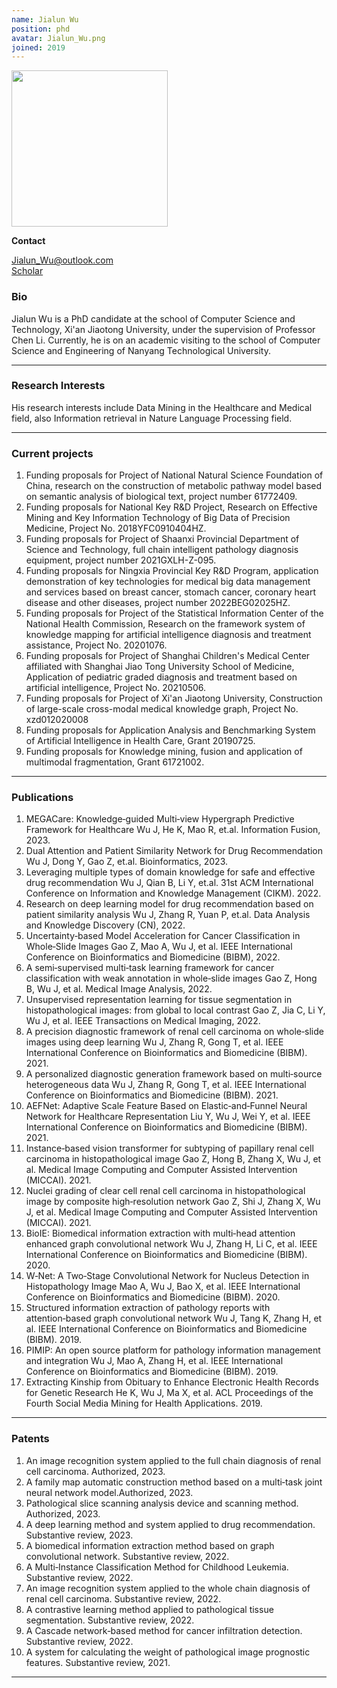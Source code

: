 ```yaml
---
name: Jialun Wu
position: phd
avatar: Jialun_Wu.png
joined: 2019
---
```


<img width="250" src="{{site.baseurl}}/images/people/{{page.avatar}}" data-action="zoom">

**Contact**

<i class="fa fa-envelope-o"></i> <Jialun_Wu@outlook.com><br>
<i class="fa fa-google"></i> <a href="https://scholar.google.com/citations?user=bZOcwEYAAAAJ&hl=en" title="Scholar">Scholar</a>

### Bio

Jialun Wu is a PhD candidate at the school of Computer Science and Technology, Xi'an Jiaotong University, under the supervision of Professor Chen Li.
Currently, he is on an academic visiting to the school of Computer Science and Engineering of Nanyang Technological University.

<hr>

### Research Interests

His research interests include Data Mining in the Healthcare and Medical field, also Information retrieval in Nature Language Processing field.     

<hr>

### Current projects

1. Funding proposals for Project of National Natural Science Foundation of China, research on the construction of metabolic pathway model based on semantic analysis of biological text, project number 61772409.
2. Funding proposals for National Key R\&D Project, Research on Effective Mining and Key Information Technology of Big Data of Precision Medicine, Project No. 2018YFC0910404HZ.
3. Funding proposals for Project of Shaanxi Provincial Department of Science and Technology, full chain intelligent pathology diagnosis equipment, project number 2021GXLH\-Z\-095.
4. Funding proposals for Ningxia Provincial Key R\&D Program, application demonstration of key technologies for medical big data management and services based on breast cancer, stomach cancer, coronary heart disease and other diseases, project number 2022BEG02025HZ.
5. Funding proposals for Project of the Statistical Information Center of the National Health Commission, Research on the framework system of knowledge mapping for artificial intelligence diagnosis and treatment assistance, Project No. 20201076.
6. Funding proposals for Project of Shanghai Children's Medical Center affiliated with Shanghai Jiao Tong University School of Medicine, Application of pediatric graded diagnosis and treatment based on artificial intelligence, Project No. 20210506.
7. Funding proposals for Project of Xi'an Jiaotong University, Construction of large-scale cross-modal medical knowledge graph, Project No. xzd012020008
8. Funding proposals for Application Analysis and Benchmarking System of Artificial Intelligence in Health Care, Grant 20190725.
9. Funding proposals for Knowledge mining, fusion and application of multimodal fragmentation, Grant 61721002.

<hr>

### Publications
1. MEGACare: Knowledge‑guided Multi‑view Hypergraph Predictive Framework for Healthcare
Wu J, He K, Mao R, et.al. Information Fusion, 2023.
2. Dual Attention and Patient Similarity Network for Drug Recommendation
Wu J, Dong Y, Gao Z, et.al. Bioinformatics, 2023.
3. Leveraging multiple types of domain knowledge for safe and effective drug recommendation
Wu J, Qian B, Li Y, et.al. 31st ACM International Conference on Information and Knowledge Management (CIKM). 2022.
4. Research on deep learning model for drug recommendation based on patient similarity analysis
Wu J, Zhang R, Yuan P, et.al. Data Analysis and Knowledge Discovery (CN), 2022.
5. Uncertainty‑based Model Acceleration for Cancer Classification in Whole‑Slide Images
Gao Z, Mao A, Wu J, et al. IEEE International Conference on Bioinformatics and Biomedicine (BIBM), 2022.
6. A semi‑supervised multi‑task learning framework for cancer classification with weak annotation in
whole‑slide images
Gao Z, Hong B, Wu J, et al. Medical Image Analysis, 2022.
7. Unsupervised representation learning for tissue segmentation in histopathological images: from global to
local contrast
Gao Z, Jia C, Li Y, Wu J, et al. IEEE Transactions on Medical Imaging, 2022.
8. A precision diagnostic framework of renal cell carcinoma on whole‑slide images using deep learning
Wu J, Zhang R, Gong T, et al. IEEE International Conference on Bioinformatics and Biomedicine (BIBM). 2021.
9. A personalized diagnostic generation framework based on multi‑source heterogeneous data
Wu J, Zhang R, Gong T, et al. IEEE International Conference on Bioinformatics and Biomedicine (BIBM). 2021.
10. AEFNet: Adaptive Scale Feature Based on Elastic‑and‑Funnel Neural Network for Healthcare Representation
Liu Y, Wu J, Wei Y, et al. IEEE International Conference on Bioinformatics and Biomedicine (BIBM). 2021.
11. Instance‑based vision transformer for subtyping of papillary renal cell carcinoma in histopathological
image
Gao Z, Hong B, Zhang X, Wu J, et al. Medical Image Computing and Computer Assisted Intervention (MICCAI). 2021.
12. Nuclei grading of clear cell renal cell carcinoma in histopathological image by composite high‑resolution
network
Gao Z, Shi J, Zhang X, Wu J, et al. Medical Image Computing and Computer Assisted Intervention (MICCAI). 2021.
14. BioIE: Biomedical information extraction with multi‑head attention enhanced graph convolutional network
Wu J, Zhang H, Li C, et al. IEEE International Conference on Bioinformatics and Biomedicine (BIBM). 2020.
13. W‑Net: A Two‑Stage Convolutional Network for Nucleus Detection in Histopathology Image
Mao A, Wu J, Bao X, et al. IEEE International Conference on Bioinformatics and Biomedicine (BIBM). 2020.
15. Structured information extraction of pathology reports with attention‑based graph convolutional network
Wu J, Tang K, Zhang H, et al. IEEE International Conference on Bioinformatics and Biomedicine (BIBM). 2019.
16. PIMIP: An open source platform for pathology information management and integration
Wu J, Mao A, Zhang H, et al. IEEE International Conference on Bioinformatics and Biomedicine (BIBM). 2019.
17. Extracting Kinship from Obituary to Enhance Electronic Health Records for Genetic Research
He K, Wu J, Ma X, et al. ACL Proceedings of the Fourth Social Media Mining for Health Applications. 2019.
<hr>

### Patents
1. An image recognition system applied to the full chain diagnosis of renal cell carcinoma. Authorized, 2023.
1. A family map automatic construction method based on a multi‑task joint neural network model.Authorized, 2023.
2. Pathological slice scanning analysis device and scanning method. Authorized, 2023.
3. A deep learning method and system applied to drug recommendation. Substantive review, 2023.
4. A biomedical information extraction method based on graph convolutional network. Substantive review, 2022.
5. A Multi‑Instance Classification Method for Childhood Leukemia. Substantive review, 2022.
6. An image recognition system applied to the whole chain diagnosis of renal cell carcinoma. Substantive review, 2022.
7. A contrastive learning method applied to pathological tissue segmentation. Substantive review, 2022.
8. A Cascade network‑based method for cancer infiltration detection. Substantive review, 2022.
9. A system for calculating the weight of pathological image prognostic features. Substantive review, 2021.


<hr>
